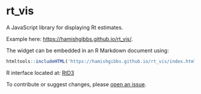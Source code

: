 # rt_vis

A JavaScript library for displaying Rt estimates. 

Example here: https://hamishgibbs.github.io/rt_vis/.

The widget can be embedded in an R Markdown document using:

```r
htmltools::includeHTML('https://hamishgibbs.github.io/rt_vis/index.html')
```

R interface located at: [RtD3](https://github.com/epiforecasts/RtD3/issues)

To contribute or suggest changes, please [open an issue](https://github.com/hamishgibbs/rt_vis/issues/new).
